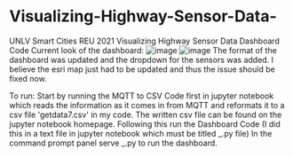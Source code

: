 # Visualizing-Highway-Sensor-Data-
UNLV Smart Cities REU 2021 Visualizing Highway Sensor Data Dashboard Code
Current look of the dashboard:
![image](https://user-images.githubusercontent.com/88454497/132273921-3456a96a-36a3-49e1-b03b-8f1a04968ddc.png)
![image](https://user-images.githubusercontent.com/88454497/132273981-af4a3165-c339-49b8-be8c-aef59bc95571.png)
The format of the dashboard was updated and the dropdown for the sensors was added.
I believe the esri map just had to be updated and thus the issue should be fixed now.

To run:
Start by running the MQTT to CSV Code first in jupyter notebook which reads the information as it comes in from MQTT and reformats it to a csv file 'getdata7.csv' in my code.
The written csv file can be found on the jupyter notebook homepage. Following this run the Dashboard Code (I did this in a text file in jupyter notebook which must be titled _.py file)
In the command prompt panel serve _.py to run the dashboard.
